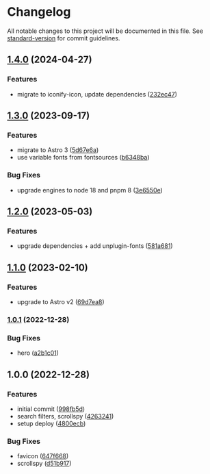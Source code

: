 # Changelog

All notable changes to this project will be documented in this file. See [standard-version](https://github.com/conventional-changelog/standard-version) for commit guidelines.

## [1.4.0](https://github.com/cssninjaStudio/dokto/compare/v1.3.0...v1.4.0) (2024-04-27)


### Features

* migrate to iconify-icon, update dependencies ([232ec47](https://github.com/cssninjaStudio/dokto/commit/232ec47b8c1824b6b44aa117f7eada3a7a2a0bc7))

## [1.3.0](https://github.com/cssninjaStudio/dokto/compare/v1.2.0...v1.3.0) (2023-09-17)


### Features

* migrate to Astro 3 ([5d67e6a](https://github.com/cssninjaStudio/dokto/commit/5d67e6a1ce4eff68b32973046dc6b525dc704e80))
* use variable fonts from fontsources ([b6348ba](https://github.com/cssninjaStudio/dokto/commit/b6348bae7a26b9ca42b63f035833a9aa293803b7))


### Bug Fixes

* upgrade engines to node 18 and pnpm 8 ([3e6550e](https://github.com/cssninjaStudio/dokto/commit/3e6550e86ee425e9a75a726440d784b9e78dd709))

## [1.2.0](https://github.com/cssninjaStudio/dokto/compare/v1.1.0...v1.2.0) (2023-05-03)


### Features

* upgrade dependencies + add unplugin-fonts ([581a681](https://github.com/cssninjaStudio/dokto/commit/581a681d43ffd5dd92d24ab09f00c72da9fe27b1))

## [1.1.0](https://github.com/cssninjaStudio/dokto/compare/v1.0.1...v1.1.0) (2023-02-10)


### Features

* upgrade to Astro v2 ([69d7ea8](https://github.com/cssninjaStudio/dokto/commit/69d7ea885fd9a3943664ae2c83c419bb273b54cb))

### [1.0.1](https://github.com/cssninjaStudio/dokto/compare/v1.0.0...v1.0.1) (2022-12-28)


### Bug Fixes

* hero ([a2b1c01](https://github.com/cssninjaStudio/dokto/commit/a2b1c01ac159ee0e75d713493e7928a6e5433f30))

## 1.0.0 (2022-12-28)


### Features

* initial commit ([998fb5d](https://github.com/cssninjaStudio/dokto/commit/998fb5dbee8dfa7c425f32c42a6873393057a49d))
* search filters, scrollspy ([4263241](https://github.com/cssninjaStudio/dokto/commit/4263241bccd16feac7b727825b2cdad907567633))
* setup deploy ([4800ecb](https://github.com/cssninjaStudio/dokto/commit/4800ecb9c941da332cab052d8546247ded576a27))


### Bug Fixes

* favicon ([647f668](https://github.com/cssninjaStudio/dokto/commit/647f668979756463a926615b1257d5983148c662))
* scrollspy ([d51b917](https://github.com/cssninjaStudio/dokto/commit/d51b917bfe243277f9d27ff339457dcdb755c514))

